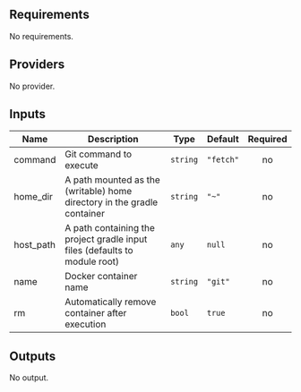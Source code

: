 ## Requirements

No requirements.

## Providers

No provider.

## Inputs

| Name | Description | Type | Default | Required |
|------|-------------|------|---------|:--------:|
| command | Git command to execute | `string` | `"fetch"` | no |
| home\_dir | A path mounted as the (writable) home directory in the gradle container | `string` | `"~"` | no |
| host\_path | A path containing the project gradle input files (defaults to module root) | `any` | `null` | no |
| name | Docker container name | `string` | `"git"` | no |
| rm | Automatically remove container after execution | `bool` | `true` | no |

## Outputs

No output.

